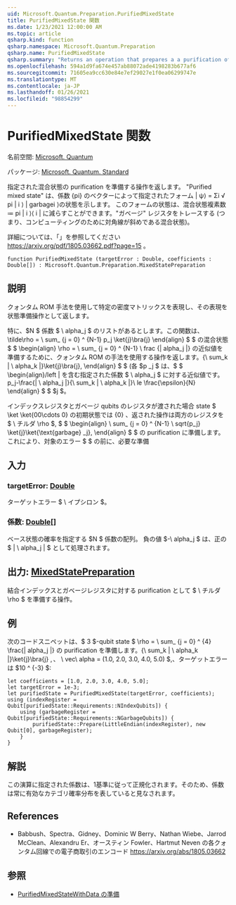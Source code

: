 ```yaml
---
uid: Microsoft.Quantum.Preparation.PurifiedMixedState
title: PurifiedMixedState 関数
ms.date: 1/23/2021 12:00:00 AM
ms.topic: article
qsharp.kind: function
qsharp.namespace: Microsoft.Quantum.Preparation
qsharp.name: PurifiedMixedState
qsharp.summary: "Returns an operation that prepares a a purification of a given mixed state.\rA \"purified mixed state\" refers to states of the form |ψ⟩ = Σᵢ √\U0001D45Dᵢ |\U0001D456⟩ |garbageᵢ⟩ specified by a vector of\rcoefficients {\U0001D45Dᵢ}. States of this form can be reduced to mixed states ρ ≔ \U0001D45Dᵢ |\U0001D456⟩⟨\U0001D456| by tracing over the \"garbage\"\rregister (that is, a mixed state that is diagonal in the computational basis).\r\rSee https://arxiv.org/pdf/1805.03662.pdf?page=15 for further discussion."
ms.openlocfilehash: 594a1d9fa674e457ab88072ade4198283b677af6
ms.sourcegitcommit: 71605ea9cc630e84e7ef29027e1f0ea06299747e
ms.translationtype: MT
ms.contentlocale: ja-JP
ms.lasthandoff: 01/26/2021
ms.locfileid: "98854299"
---
```

# <a name="purifiedmixedstate-function"></a>PurifiedMixedState 関数

名前空間: [Microsoft. Quantum](xref:Microsoft.Quantum.Preparation)

パッケージ: [Microsoft. Quantum. Standard](https://nuget.org/packages/Microsoft.Quantum.Standard)


指定された混合状態の purification を準備する操作を返します。
"Purified mixed state" は、係数 {pi} のベクターによって指定されたフォーム | ψ⟩ = Σi √ pi | i ⟩ | garbagei ⟩の状態を示します。 このフォームの状態は、混合状態複素数≔ pi | i ⟩⟨ i | に減らすことができます。"ガベージ" レジスタをトレースする (つまり、コンピューティングのために対角線が斜めである混合状態)。

詳細については、「」を参照してください https://arxiv.org/pdf/1805.03662.pdf?page=15 。

```qsharp
function PurifiedMixedState (targetError : Double, coefficients : Double[]) : Microsoft.Quantum.Preparation.MixedStatePreparation
```


## <a name="description"></a>説明

クォンタム ROM 手法を使用して特定の密度マトリックスを表現し、その表現を状態準備操作として返します。

特に、$N $ 係数 $ \ alpha_j $ のリストがあるとします。この関数は、\tilde\rho = \ sum_ {j = 0} ^ {N-1} p_j \ket{j}\bra{j} \end{align} $ $ の混合状態 $ $ \begin{align} \rho = \ sum_ {j = 0} ^ {N-1} \ frac {| alpha_j |} の近似値を準備するために、クォンタム ROM の手法を使用する操作を返します。{\ sum_k | \ alpha_k |}\ket{j}\bra{j}, \end{align} $ $ (各 $p _j $ は、$ $ \begin{align}/left | を含む指定された係数 $ \ alpha_j $ に対する近似値です。p_j-\frac{| \ alpha_j |}{\ sum_k | \ alpha_k |}\ le \frac{\epsilon}{N} \end{align} $ $ $j $。

インデックスレジスタとガベージ qubits のレジスタが渡された場合 state $ \ket \ket{00\cdots 0} の初期状態では {0} 、返された操作は両方のレジスタを $ \ チルダ \rho $, $ $ \begin{align} \ sum_ {j = 0} ^ {N-1} \ sqrt{p_j} \ket{j}\ket{\text{garbage} _j}, \end{align} $ $ の purification に準備します。これにより、対象のエラー $ $ の前に、必要な準備

## <a name="input"></a>入力

### <a name="targeterror--double"></a>targetError: [Double](xref:microsoft.quantum.lang-ref.double)

ターゲットエラー $ \ イプシロン $。


### <a name="coefficients--double"></a>係数: [Double](xref:microsoft.quantum.lang-ref.double)[]

ベース状態の確率を指定する $N $ 係数の配列。
負の値 $-\ alpha_j $ は、正の $ | \ alpha_j | $ として処理されます。



## <a name="output--mixedstatepreparation"></a>出力: [MixedStatePreparation](xref:Microsoft.Quantum.Preparation.MixedStatePreparation)

結合インデックスとガベージレジスタに対する purification として $ \ チルダ \rho $ を準備する操作。

## <a name="example"></a>例

次のコードスニペットは、$ 3 $-qubit state $ \rho = \ sum_ {j = 0} ^ {4} \frac{| alpha_j |} の purification を準備します。{\ sum_k | \ alpha_k |}\ket{j}\bra{j} $,、$ \ vec\ alpha = (1.0, 2.0, 3.0, 4.0, 5.0) $,、ターゲットエラーは $10 ^ {-3} $:

```qsharp
let coefficients = [1.0, 2.0, 3.0, 4.0, 5.0];
let targetError = 1e-3;
let purifiedState = PurifiedMixedState(targetError, coefficients);
using (indexRegister = Qubit[purifiedState::Requirements::NIndexQubits]) {
    using (garbageRegister = Qubit[purifiedState::Requirements::NGarbageQubits]) {
        purifiedState::Prepare(LittleEndian(indexRegister), new Qubit[0], garbageRegister);
    }
}
```

## <a name="remarks"></a>解説

この演算に指定された係数は、1基準に従って正規化されます。そのため、係数は常に有効なカテゴリ確率分布を表していると見なされます。

## <a name="references"></a>References

- Babbush、Spectra、Gidney、Dominic W Berry、Nathan Wiebe、Jarrod McClean、Alexandru Er、オースティン Fowler、Hartmut Neven の各クォンタム回線での電子商取引のエンコード https://arxiv.org/abs/1805.03662

## <a name="see-also"></a>参照

- [PurifiedMixedStateWithData の準備](xref:Microsoft.Quantum.Preparation.PurifiedMixedStateWithData)